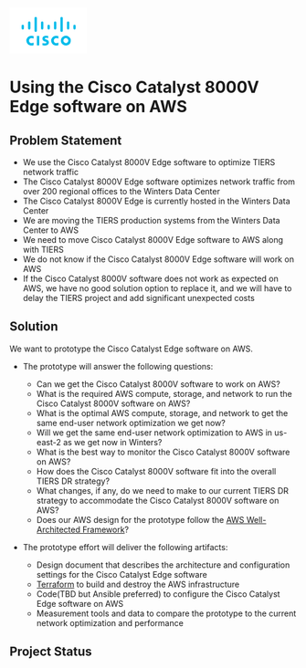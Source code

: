 ![Cisco Logo](docs/images/cisco.png)
# Using the Cisco Catalyst 8000V Edge software on AWS

## Problem Statement
-	We use the Cisco Catalyst 8000V Edge software to optimize TIERS network traffic
- The Cisco Catalyst 8000V Edge software optimizes network traffic from over 200 regional offices to the Winters Data Center
- The Cisco Catalyst 8000V Edge is currently hosted in the Winters Data Center
- We are moving the TIERS production systems from the Winters Data Center to AWS
- We need to move Cisco Catalyst 8000V Edge software to AWS along with TIERS
- We do not know if the Cisco Catalyst 8000V Edge software will work on AWS
- If the Cisco Catalyst 8000V software does not work as expected on AWS, we have no good solution option to replace it, and we will have to delay the TIERS project and add significant unexpected costs

## Solution

We want to prototype the Cisco Catalyst Edge software on AWS.  

- The prototype will answer the following questions: 

  - Can we get the Cisco Catalyst 8000V software to work on AWS?
  - What is the required AWS compute, storage, and network to run the Cisco Catalyst 8000V software on AWS?
  - What is the optimal AWS compute, storage, and network to get the same end-user network optimization we get now?
  - Will we get the same end-user network optimization to AWS in us-east-2 as we get now in Winters?
  - What is the best way to monitor the Cisco Catalyst 8000V software on AWS? 
  - How does the Cisco Catalyst 8000V software fit into the overall TIERS DR strategy?
  - What changes, if any, do we need to make to our current TIERS DR strategy to accommodate the Cisco Catalyst 8000V software on AWS?
  - Does our AWS design for the prototype follow the [AWS Well-Architected Framework](https://aws.amazon.com/architecture/well-architected/?wa-lens-whitepapers.sort-by=item.additionalFields.sortDate&wa-lens-whitepapers.sort-order=desc&wa-guidance-whitepapers.sort-by=item.additionalFields.sortDate&wa-guidance-whitepapers.sort-order=desc)?


- The prototype effort will deliver the following artifacts:
  - Design document that describes the architecture and configuration settings for the Cisco Catalyst Edge software
  - [Terraform](https://www.terraform.io/) to build and destroy the AWS infrastructure
  - Code(TBD but Ansible preferred) to configure the Cisco Catalyst Edge software on AWS
  - Measurement tools and data to compare the prototype to the current network optimization and performance


## Project Status